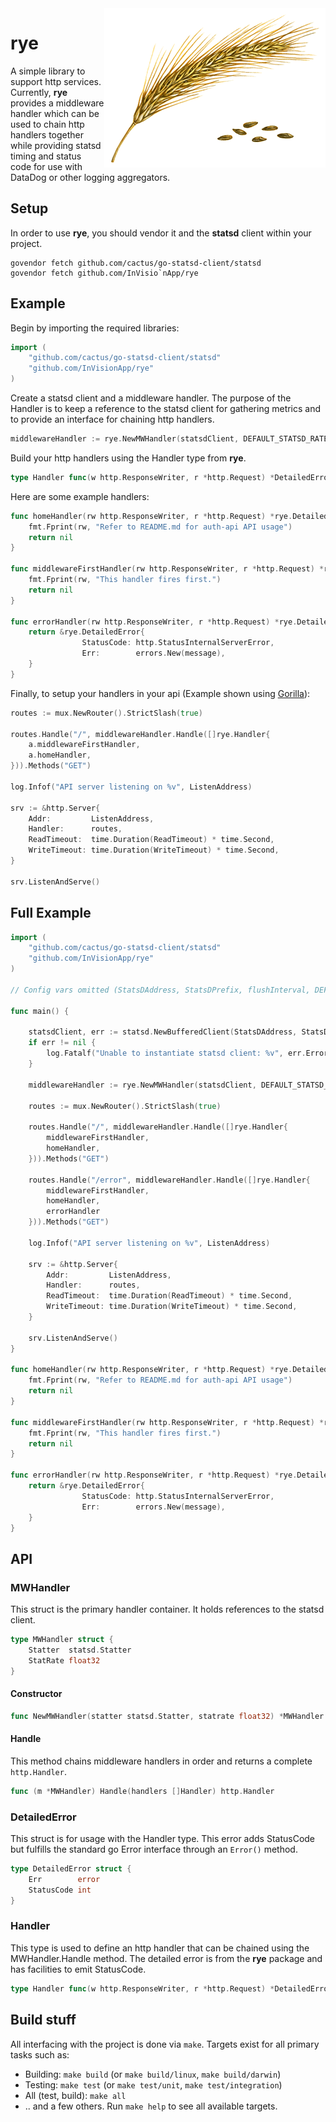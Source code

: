 
<img align="right" src="rye.gif">

# rye
A simple library to support http services. Currently, **rye** provides a middleware handler which can be used to chain http handlers together while providing statsd timing and status code for use with DataDog or other logging aggregators.

## Setup
In order to use **rye**, you should vendor it and the **statsd** client within your project.

```
govendor fetch github.com/cactus/go-statsd-client/statsd
govendor fetch github.com/InVisio`nApp/rye
```
## Example

Begin by importing the required libraries:

```go
import (
    "github.com/cactus/go-statsd-client/statsd"
    "github.com/InVisionApp/rye"
)
```

Create a statsd client and a middleware handler. The purpose of the Handler is to keep a reference to the statsd client for gathering metrics and to provide an interface for chaining http handlers.
```go
middlewareHandler := rye.NewMWHandler(statsdClient, DEFAULT_STATSD_RATE)
```

Build your http handlers using the Handler type from **rye**.

```go
type Handler func(w http.ResponseWriter, r *http.Request) *DetailedError
```

Here are some example handlers:

```go
func homeHandler(rw http.ResponseWriter, r *http.Request) *rye.DetailedError {
	fmt.Fprint(rw, "Refer to README.md for auth-api API usage")
	return nil
}

func middlewareFirstHandler(rw http.ResponseWriter, r *http.Request) *rye.DetailedError {
	fmt.Fprint(rw, "This handler fires first.")
	return nil
}

func errorHandler(rw http.ResponseWriter, r *http.Request) *rye.DetailedError {
	return &rye.DetailedError{
    			StatusCode: http.StatusInternalServerError,
    			Err:        errors.New(message),
    }
}
```

Finally, to setup your handlers in your api (Example shown using [Gorilla](https://github.com/gorilla/mux)):
```go
routes := mux.NewRouter().StrictSlash(true)

routes.Handle("/", middlewareHandler.Handle([]rye.Handler{
    a.middlewareFirstHandler,
    a.homeHandler,
})).Methods("GET")

log.Infof("API server listening on %v", ListenAddress)

srv := &http.Server{
    Addr:         ListenAddress,
    Handler:      routes,
    ReadTimeout:  time.Duration(ReadTimeout) * time.Second,
    WriteTimeout: time.Duration(WriteTimeout) * time.Second,
}

srv.ListenAndServe()

```
## Full Example
```go
import (
    "github.com/cactus/go-statsd-client/statsd"
    "github.com/InVisionApp/rye"
)

// Config vars omitted (StatsDAddress, StatsDPrefix, flushInterval, DEFAULT_STATSD_RATE, etc

func main() {

    statsdClient, err := statsd.NewBufferedClient(StatsDAddress, StatsDPrefix, flushInterval, 0)
	if err != nil {
		log.Fatalf("Unable to instantiate statsd client: %v", err.Error())
	}

    middlewareHandler := rye.NewMWHandler(statsdClient, DEFAULT_STATSD_RATE)

    routes := mux.NewRouter().StrictSlash(true)

    routes.Handle("/", middlewareHandler.Handle([]rye.Handler{
        middlewareFirstHandler,
        homeHandler,
    })).Methods("GET")

    routes.Handle("/error", middlewareHandler.Handle([]rye.Handler{
        middlewareFirstHandler,
        homeHandler,
        errorHandler
    })).Methods("GET")

    log.Infof("API server listening on %v", ListenAddress)

    srv := &http.Server{
        Addr:         ListenAddress,
        Handler:      routes,
        ReadTimeout:  time.Duration(ReadTimeout) * time.Second,
        WriteTimeout: time.Duration(WriteTimeout) * time.Second,
    }

    srv.ListenAndServe()
}

func homeHandler(rw http.ResponseWriter, r *http.Request) *rye.DetailedError {
	fmt.Fprint(rw, "Refer to README.md for auth-api API usage")
	return nil
}

func middlewareFirstHandler(rw http.ResponseWriter, r *http.Request) *rye.DetailedError {
	fmt.Fprint(rw, "This handler fires first.")
	return nil
}

func errorHandler(rw http.ResponseWriter, r *http.Request) *rye.DetailedError {
	return &rye.DetailedError{
    			StatusCode: http.StatusInternalServerError,
    			Err:        errors.New(message),
    }
}
```

## API

### MWHandler
This struct is the primary handler container. It holds references to the statsd client.
```go
type MWHandler struct {
	Statter  statsd.Statter
	StatRate float32
}
```
#### Constructor
```go
func NewMWHandler(statter statsd.Statter, statrate float32) *MWHandler
```
#### Handle
This method chains middleware handlers in order and returns a complete `http.Handler`.
```go
func (m *MWHandler) Handle(handlers []Handler) http.Handler
```

### DetailedError
This struct is for usage with the Handler type. This error adds StatusCode but fulfills the standard go Error interface through an `Error()` method.
```go
type DetailedError struct {
	Err        error
	StatusCode int
}
```

### Handler
This type is used to define an http handler that can be chained using the MWHandler.Handle method. The detailed error is from the **rye** package and has facilities to emit StatusCode.
```go
type Handler func(w http.ResponseWriter, r *http.Request) *DetailedError
```



## Build stuff
All interfacing with the project is done via `make`. Targets exist for all primary tasks such as:

- Building: `make build` (or `make build/linux`, `make build/darwin`)
- Testing: `make test` (or `make test/unit`, `make test/integration`)
- All (test, build): `make all`
- .. and a few others. Run `make help` to see all available targets.